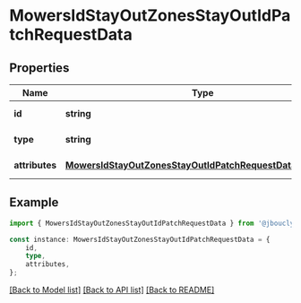 # MowersIdStayOutZonesStayOutIdPatchRequestData


## Properties

Name | Type | Description | Notes
------------ | ------------- | ------------- | -------------
**id** | **string** |  | [default to undefined]
**type** | **string** |  | [default to undefined]
**attributes** | [**MowersIdStayOutZonesStayOutIdPatchRequestDataAttributes**](MowersIdStayOutZonesStayOutIdPatchRequestDataAttributes.md) |  | [default to undefined]

## Example

```typescript
import { MowersIdStayOutZonesStayOutIdPatchRequestData } from '@jboucly/automower-connect-sdk';

const instance: MowersIdStayOutZonesStayOutIdPatchRequestData = {
    id,
    type,
    attributes,
};
```

[[Back to Model list]](../README.md#documentation-for-models) [[Back to API list]](../README.md#documentation-for-api-endpoints) [[Back to README]](../README.md)
